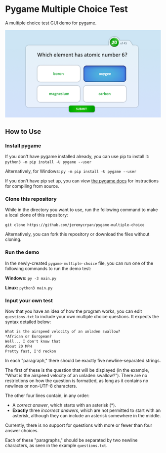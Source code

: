 # Pygame Multiple Choice Test
A multiple choice test GUI demo for pygame.

![A screenshot from the demo. The question "What element has atomic number 6?" is displayed, along with four rectangular answer boxes containing the answers boron, magnesium, carbon, and oxygen, which is highlighted. Below the answer choices is a green "submit" button.](https://github.com/jeremycryan/pygame-multiple-choice/blob/master/images/sample_gui.png?raw=true)

## How to Use
### Install pygame
If you don't have pygame installed already, you can use pip to install it:
```python3 -m pip install -U pygame --user```

Alternatively, for Windows:
```py -m pip install -U pygame --user```

If you don't have pip set up, you can view [the pygame docs](https://www.pygame.org/wiki/GettingStarted) for instructions for compiling from source.


### Clone this repository
While in the directory you want to use, run the following command to make a local clone of this repository:

```git clone https://github.com/jeremycryan/pygame-multiple-choice```

Alternatively, you can fork this repository or download the files without cloning.

### Run the demo

In the newly-created ```pygame-multiple-choice``` file, you can run one of the following commands to run the demo test:

**Windows:**
```py -3 main.py```

**Linux:**
```python3 main.py```

### Input your own test
Now that you have an idea of how the program works, you can edit ```questions.txt``` to include your own multiple choice questions. It expects the syntax detailed below:

```
What is the airspeed velocity of an unladen swallow?
*African or European?
Well... I don't know that
About 20 MPH
Pretty fast, I'd reckon
```

In each "paragraph," there should be exactly five newline-separated strings. 

The first of these is the question that will be displayed (in the example, "What is the airspeed velocity of an unladen swallow?"). There are no restrictions on how the question is formatted, as long as it contains no newlines or non-UTF-8 characters.

The other four lines contain, in any order:
- A *correct answer*, which starts with an asterisk (*).
- **Exactly** three *incorrect answers*, which are not permitted to start with an asterisk, although they can include an asterisk somewhere in the middle.

Currently, there is no support for questions with more or fewer than four answer choices.

Each of these "paragraphs," should be separated by two newline characters, as seen in the example ```questions.txt```.
